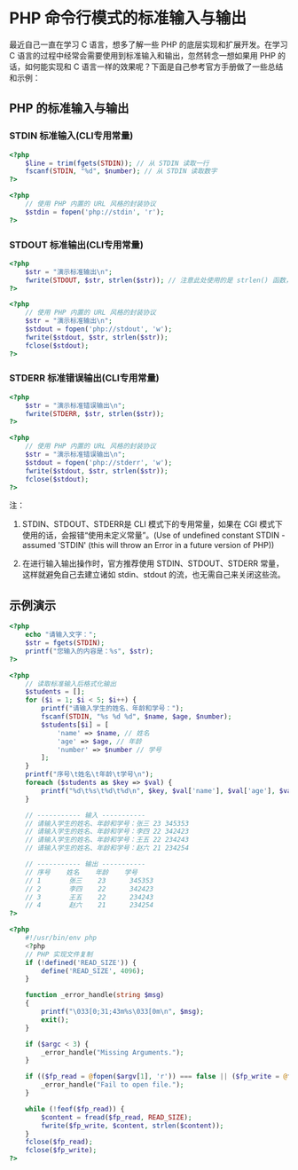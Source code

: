 # PHP 命令行模式的标准输入与输出

最近自己一直在学习 C 语言，想多了解一些 PHP 的底层实现和扩展开发。在学习 C 语言的过程中经常会需要使用到标准输入和输出，忽然转念一想如果用 PHP 的话，如何能实现和 C 语言一样的效果呢？下面是自己参考官方手册做了一些总结和示例：

## PHP 的标准输入与输出

### STDIN 标准输入(CLI专用常量)

```php
<?php
    $line = trim(fgets(STDIN)); // 从 STDIN 读取一行
    fscanf(STDIN, "%d", $number); // 从 STDIN 读取数字
?>
```

```php
<?php
    // 使用 PHP 内置的 URL 风格的封装协议
    $stdin = fopen('php://stdin', 'r');
?>
```

### STDOUT 标准输出(CLI专用常量)

```php
<?php
    $str = "演示标准输出\n";
    fwrite(STDOUT, $str, strlen($str)); // 注意此处使用的是 strlen() 函数，而不是 mb_strlen() 函数。关于它俩的区别，我们后面文章会说。
?>
```

```php
<?php
    // 使用 PHP 内置的 URL 风格的封装协议
    $str = "演示标准输出\n";
    $stdout = fopen('php://stdout', 'w');
    fwrite($stdout, $str, strlen($str));
    fclose($stdout);
?>
```

### STDERR 标准错误输出(CLI专用常量)

```php
<?php
    $str = "演示标准错误输出\n";
    fwrite(STDERR, $str, strlen($str));
?>
```

```php
<?php
    // 使用 PHP 内置的 URL 风格的封装协议
    $str = "演示标准错误输出\n";
    $stdout = fopen('php://stderr', 'w');
    fwrite($stdout, $str, strlen($str));
    fclose($stdout);
?>
```

注：
1. STDIN、STDOUT、STDERR是 CLI 模式下的专用常量，如果在 CGI 模式下使用的话，会报错“使用未定义常量”。(Use of undefined constant STDIN - assumed 'STDIN' (this will throw an Error in a future version of PHP))

2. 在进行输入输出操作时，官方推荐使用 STDIN、STDOUT、STDERR 常量，这样就避免自己去建立诸如 stdin、stdout 的流，也无需自己来关闭这些流。

## 示例演示

```php
<?php
    echo "请输入文字：";
    $str = fgets(STDIN);
    printf("您输入的内容是：%s", $str);
?>
```

```php
<?php
    // 读取标准输入后格式化输出
    $students = [];
    for ($i = 1; $i < 5; $i++) {
        printf("请输入学生的姓名、年龄和学号：");
        fscanf(STDIN, "%s %d %d", $name, $age, $number);
        $students[$i] = [
            'name' => $name, // 姓名
            'age' => $age, // 年龄
            'number' => $number // 学号
        ];
    }
    printf("序号\t姓名\t年龄\t学号\n");
    foreach ($students as $key => $val) {
        printf("%d\t%s\t%d\t%d\n", $key, $val['name'], $val['age'], $val['number']);
    }

    // ----------- 输入 -----------
    // 请输入学生的姓名、年龄和学号：张三 23 345353
    // 请输入学生的姓名、年龄和学号：李四 22 342423
    // 请输入学生的姓名、年龄和学号：王五 22 234243
    // 请输入学生的姓名、年龄和学号：赵六 21 234254

    // ----------- 输出 -----------
    // 序号    姓名    年龄    学号
    // 1       张三    23      345353
    // 2       李四    22      342423
    // 3       王五    22      234243
    // 4       赵六    21      234254
?>
```

```php
<?php
    #!/usr/bin/env php
    <?php
    // PHP 实现文件复制
    if (!defined('READ_SIZE')) {
        define('READ_SIZE', 4096);
    }

    function _error_handle(string $msg)
    {
        printf("\033[0;31;43m%s\033[0m\n", $msg);
        exit();
    }

    if ($argc < 3) {
        _error_handle("Missing Arguments.");
    }

    if (($fp_read = @fopen($argv[1], 'r')) === false || ($fp_write = @fopen($argv[2], 'w')) == false) {
        _error_handle("Fail to open file.");
    }

    while (!feof($fp_read)) {
        $content = fread($fp_read, READ_SIZE);
        fwrite($fp_write, $content, strlen($content));
    }
    fclose($fp_read);
    fclose($fp_write);
?>
```